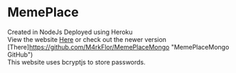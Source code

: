 # MemePlace
Created in NodeJs Deployed using Heroku <br />
View the website [Here](https://meme-place.herokuapp.com/ "MemePlace") or check out the newer version [There]https://github.com/M4rkFlor/MemePlaceMongo "MemePlaceMongo GitHub")<br />
This website uses bcryptjs to store passwords.
